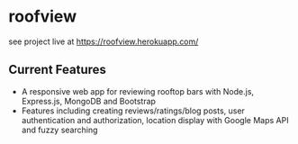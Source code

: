 # roofview
see project live at https://roofview.herokuapp.com/

## Current Features
<ul>
  
  <li>A responsive web app for reviewing rooftop bars with Node.js, Express.js, MongoDB and Bootstrap</li>
  <li>Features including creating reviews/ratings/blog posts, user authentication and authorization,
location display with Google Maps API and fuzzy searching</li>

</ul>

